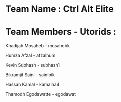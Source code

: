 # Team Name :  Ctrl Alt Elite

# Team Members - Utorids :

Khadijah Mosaheb - mosahebk

Humza Afzal - afzalhum

Kevin Subhash - subhash1

Bikramjit Saini - sainibik

Hassan Kamal - kamalha4

Thamodh Egodawatte - egodawat
